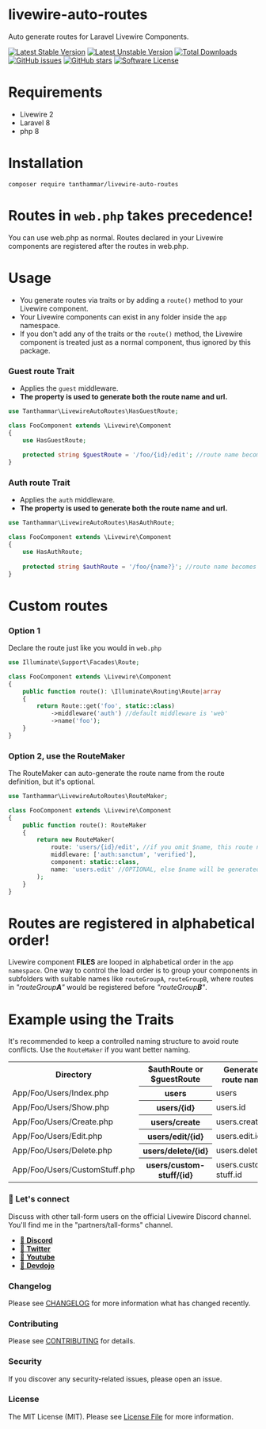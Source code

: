 # livewire-auto-routes
Auto generate routes for Laravel Livewire Components.

[![Latest Stable Version](https://poser.pugx.org/tanthammar/livewire-auto-routes/v)](//packagist.org/packages/tanthammar/livewire-auto-routes)
[![Latest Unstable Version](https://poser.pugx.org/tanthammar/livewire-auto-routes/v/unstable)](//packagist.org/packages/tanthammar/livewire-auto-routes)
[![Total Downloads](https://poser.pugx.org/tanthammar/livewire-auto-routes/downloads)](//packagist.org/packages/tanthammar/livewire-auto-routes)
[![GitHub issues](https://img.shields.io/github/issues/TinaHammar/livewire-auto-routes)](https://github.com/TinaHammar/livewire-auto-routes/issues)
[![GitHub stars](https://img.shields.io/github/stars/TinaHammar/livewire-auto-routes)](https://github.com/TinaHammar/livewire-auto-routes/stargazers)
[![Software License](https://img.shields.io/badge/license-MIT-brightgreen.svg?style=flat-square)](LICENSE.md)

# Requirements
* Livewire 2
* Laravel 8
* php 8

# Installation
``` 
composer require tanthammar/livewire-auto-routes
``` 

# Routes in `web.php` takes precedence!
You can use web.php as normal. Routes declared in your Livewire components are registered after the routes in web.php.

# Usage
* You generate routes via traits or by adding a `route()` method to your Livewire component.
* Your Livewire components can exist in any folder inside the `app` namespace.
* If you don't add any of the traits or the `route()` method, the Livewire component is treated just as a normal component, thus ignored by this package.



### Guest route Trait
* Applies the `guest` middleware.
*  **The property is used to generate both the route name and url.**

```php 
use Tanthammar\LivewireAutoRoutes\HasGuestRoute;

class FooComponent extends \Livewire\Component
{
    use HasGuestRoute;
    
    protected string $guestRoute = '/foo/{id}/edit'; //route name becomes 'foo.id.edit'
}
```

### Auth route Trait
* Applies the `auth` middleware.
* **The property is used to generate both the route name and url.**

```php 
use Tanthammar\LivewireAutoRoutes\HasAuthRoute;

class FooComponent extends \Livewire\Component
{
    use HasAuthRoute;
    
    protected string $authRoute = '/foo/{name?}'; //route name becomes 'foo.name'
}
```

# Custom routes

### Option 1
Declare the route just like you would in `web.php`
```php
use Illuminate\Support\Facades\Route;

class FooComponent extends \Livewire\Component
{
    public function route(): \Illuminate\Routing\Route|array
    {
        return Route::get('foo', static::class)
            ->middleware('auth') //default middleware is 'web'
            ->name('foo');
    }
}
```

### Option 2, use the RouteMaker
The RouteMaker can auto-generate the route name from the route definition, but it's optional.
```php
use Tanthammar\LivewireAutoRoutes\RouteMaker;

class FooComponent extends \Livewire\Component
{
    public function route(): RouteMaker
    {
        return new RouteMaker(
            route: 'users/{id}/edit', //if you omit $name, this route name will become 'users.id.edit'
            middleware: ['auth:sanctum', 'verified'],
            component: static::class,
            name: 'users.edit' //OPTIONAL, else $name will be generated from $route
        );
    }
}
```

# Routes are registered in alphabetical order!
Livewire component **FILES** are looped in alphabetical order in the `app namespace`.
One way to control the load order is to group your components in subfolders with suitable names
like `routeGroupA`, `routeGroupB`, where routes in _"routeGroup**A**"_ would be registered before _"routeGroup**B**"_.

# Example using the Traits
It's recommended to keep a controlled naming structure to avoid route conflicts. Use the `RouteMaker` if you want better naming.
<table>
<tr>
<th>Directory</th><th>$authRoute or $guestRoute</th><th>Generated route name</th>
</tr>
<tr>
<td>App/Foo/Users/Index.php</td><th>users</th><td>users</td>
</tr>
<tr>
<td>App/Foo/Users/Show.php</td><th>users/{id}</th><td>users.id</td>
</tr>
<tr>
<td>App/Foo/Users/Create.php</td><th>users/create</th><td>users.create</td>
</tr>
<tr>
<td>App/Foo/Users/Edit.php</td><th>users/edit/{id}</th><td>users.edit.id</td>
</tr>
<tr>
<td>App/Foo/Users/Delete.php</td><th>users/delete/{id}</th><td>users.delete.id</td>
</tr>
<tr>
<td>App/Foo/Users/CustomStuff.php</td><th>users/custom-stuff/{id}</th><td>users.custom-stuff.id</td>
</tr>
</table>



### 💬 Let's connect
Discuss with other tall-form users on the official Livewire Discord channel.
You'll find me in the "partners/tall-forms" channel.

* [🔗 **Discord**](https://discord.gg/livewire)
* [🔗 **Twitter**](https://twitter.com/TinaHammar)
* [🔗 **Youtube**](https://www.youtube.com/channel/UCRPTsZ2OduwzGq3EdiynY2Q)
* [🔗 **Devdojo**](https://devdojo.com/tinahammar)

### Changelog
Please see [CHANGELOG](CHANGELOG.md) for more information what has changed recently.

### Contributing
Please see [CONTRIBUTING](CONTRIBUTING.md) for details.

### Security
If you discover any security-related issues, please open an issue.

### License
The MIT License (MIT). Please see [License File](/LICENSE.md) for more information.
